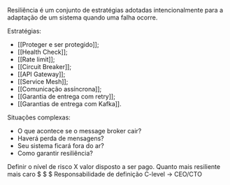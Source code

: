 Resiliência é um conjunto de estratégias adotadas intencionalmente para a adaptação de um sistema quando uma falha ocorre.

Estratégias:
- [[Proteger e ser protegido]];
- [[Health Check]];
- [[Rate limit]];
- [[Circuit Breaker]];
- [[API Gateway]];
- [[Service Mesh]];
- [[Comunicação assíncrona]];
- [[Garantia de entrega com retry]];
- [[Garantias de entrega com Kafka]].


Situações complexas:
- O que acontece se o message broker cair?
- Haverá perda de mensagens?
- Seu sistema ficará fora do ar?
- Como garantir resiliência?

Definir o nível de risco X valor disposto a ser pago.
Quanto mais resiliente mais caro $ $ $
Responsabilidade de definição C-level -> CEO/CTO